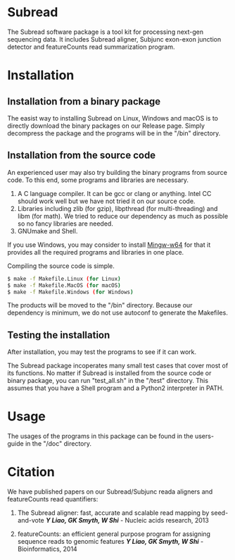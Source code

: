 # Subread
The Subread software package is a tool kit for processing next-gen sequencing data. It includes Subread aligner, Subjunc exon-exon junction detector and featureCounts read summarization program.

# Installation
## Installation from a binary package
The easist way to installing Subread on Linux, Windows and macOS is to directly download the binary packages on our Release page. Simply decompress the package and the programs will be in the "/bin" directory.

## Installation from the source code
An experienced user may also try building the binary programs from source code. To this end, some programs and libraries are necessary.

1. A C language compiler. It can be gcc or clang or anything. Intel CC should work well but we have not tried it on our source code.
2. Libraries including zlib (for gzip), libpthread (for multi-threading) and libm (for math). We tried to reduce our dependency as much as possible so no fancy libraries are needed.
3. GNUmake and Shell.

If you use Windows, you may consider to install [Mingw-w64](http://mingw-w64.org/doku.php) for that it provides all the required programs and libraries in one place.

Compiling the source code is simple. 
```sh
$ make -f Makefile.Linux (for Linux)
$ make -f Makefile.MacOS (for macOS)
$ make -f Makefile.Windows (for Windows)
```
The products will be moved to the "/bin" directory. Because our dependency is minimum, we do not use autoconf to generate the Makefiles. 

## Testing the installation
After installation, you may test the programs to see if it can work.

The Subread package incoperates many small test cases that cover most of its functions. No matter if Subread is installed from the source code or binary package, you can run "test_all.sh" in the "/test" directory. This assumes that you have a Shell program and a Python2 interpreter in PATH.

# Usage
The usages of the programs in this package can be found in the users-guide in the "/doc" directory.

# Citation
We have published papers on our Subread/Subjunc reada aligners and featureCounts read quantifiers:

1. The Subread aligner: fast, accurate and scalable read mapping by seed-and-vote ***Y Liao, GK Smyth, W Shi*** - Nucleic acids research, 2013

2. featureCounts: an efficient general purpose program for assigning sequence reads to genomic features ***Y Liao, GK Smyth, W Shi*** - Bioinformatics, 2014
